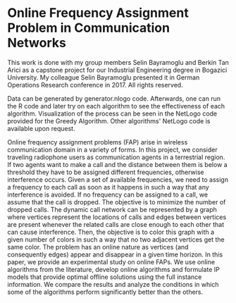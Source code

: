 # Online Frequency Assignment Problem in Communication Networks

This work is done with my group members Selin Bayramoglu and Berkin Tan Arici as a capstone project for our Industrial Engineering degree in Bogazici University. My colleague Selin Bayramoglu presented it in German Operations Research conference in 2017. All rights reserved. 

Data can be generated by generator.nlogo code. Afterwards, one can run the R code and later try on each algorithm to see the effectiveness of each algorithm. Visualization of the process can be seen in the NetLogo code provided for the Greedy Algorithm. Other algorithms' NetLogo code is available upon request.

Online frequency assignment problems (FAP) arise in wireless communication domain in a variety of forms. In this project, we consider traveling radiophone users as communication agents in a terrestrial region. If two agents want to make a call and the distance between them is below a threshold they have to be assigned different frequencies, otherwise interference occurs. Given a set of available frequencies, we need to assign a frequency to each call as soon as it happens in such a way that any interference is avoided. If no frequency can be assigned to a call, we assume that the call is dropped. The objective is to minimize the number of dropped calls. The dynamic call network can be represented by a graph where vertices represent the locations of calls and edges between vertices are present whenever the related calls are close enough to each other that can cause interference. Then, the objective is to color this graph with a given number of colors in such a way that no two adjacent vertices get the same color. The problem has an online nature as vertices (and consequently edges) appear and disappear in a given time horizon. In this paper, we provide an experimental study on online FAPs. We use online algorithms from the literature, develop online algorithms and formulate IP models that provide optimal offline solutions using the full instance information. We compare the results and analyze the conditions in which some of the algorithms perform significantly better than the others.
